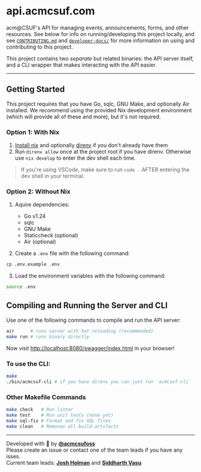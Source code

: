 # api.acmcsuf.com

acm@CSUF's API for managing events, announcements, forms, and other resources. See below for info on running/developing this project locally, and see [`CONTRIBUTING.md`](./.github/CONTRIBUTING.md) and [`developer-docs/`](./developer-docs) for more information on using and contributing to this project.
  
This project contains two *separate* but related binaries: the API server itself, and a CLI wrapper that makes interacting with the API easier.

---

## Getting Started
This project requires that you have Go, sqlc, GNU Make, and optionally Air installed. We recommend using the
provided Nix development environment (which will provide all of these and more), but it's not required.

### Option 1: With Nix
1. [Install nix](https://determinate.systems/nix-installer/) and optionally [direnv](https://direnv.net/docs/installation.html) if you don't already have them
2. Run `direnv allow` once at the project root if you have direnv. Otherwise use `nix develop` to enter the dev shell each time.
> If you're using VSCode, make sure to run `code .` AFTER entering the dev shell in your terminal.

### Option 2: Without Nix
1. Aquire dependencies:
    - Go v1.24
    - sqlc
    - GNU Make
    - Staticcheck (optional)
    - Air (optional)

2. Create a `.env` file with the following command:
```sh
cp .env.example .env
```
3. Load the environment variables with the following command:
```sh
source .env
```


## Compiling and Running the Server and CLI
Use one of the following commands to compile and run the API server:
```sh
air      # runs server with hot reloading (recommended)
make run # runs binary directly
```

Now visit <http://localhost:8080/swagger/index.html> in your browser!

### To use the CLI:
```sh
make
./bin/acmcsuf-cli # if you have direnv you can just run `acmcsuf-cli`
```

### Other Makefile Commands

```sh
make check   # Run linter
make test    # Run unit tests (none yet)
make sql-fix # Format and fix SQL files
make clean   # Removes all build artifacts
```

---

Developed with 💚 by [**@acmcsufoss**](https://github.com/acmcsufoss)  
Please create an issue or contact one of the team leads if you have any isses.  
Current team leads: [**Josh Holman**][tl_1] and [**Siddharth Vasu**][tl_2]

[tl_1]: https://github.com/thejolman
[tl_2]: https://github.com/sidvasu

